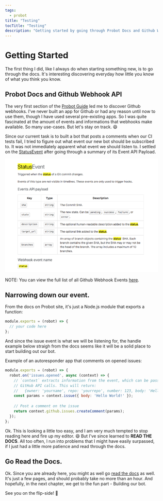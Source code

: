 ```yaml
---
tags:
  - probot
title: "Testing"
tocTitle: "Testing"
description: "Getting started by going through Probot Docs and Github Webhook API"
---
```


# Getting Started

The first thing I did, like I always do when starting something new, is to go through the docs. It's interesting discovering everyday how little you know of what you think you know.

## Probot Docs and Github Webhook API

The very first section of the [Probot Guide](https://probot.github.io/docs/hello-world/) led me to discover Github webhooks. I've never built an app for Github or had any reason until now to use them, though I have used several pre-existing apps. So I was quite fascinated at the amount of events and informations that webhooks make available. So many use-cases. But let's stay on track. :smile:

Since our current task is to built a bot that posts a comments when our CI tests fail, I tried to figure out what event our new bot should be subscribed to. It was not immediately apparent what event we should listen to. I settled on the [StatusEvent](https://developer.github.com/v3/activity/events/types/#statusevent) after going through a summary of its Event API Payload.

![Github Webhook StatusEvent](/images/probot-01-getting-started-github-webhook.png)

<div class="aside">
  NOTE: You can view the full list of all Github Webhook Events <a href="https://developer.github.com/webhooks/#events">here</a>.
</div>

## Narrowing down our event.

From the docs on Probot site, it's just a Node.js module that exports a function:

```js
module.exports = (robot) => {
  // your code here
};
```

And since the issue event is what we will be listening for, the handle example below straigh from the docs seems like it will be a solid place to start building out our bot.

<div class="aside">
  Example of an autoresponder app that comments on opened issues:
</div>

```js
module.exports = (robot) => {
  robot.on('issues.opened', async (context) => {
    // `context` extracts information from the event, which can be passed to
    // GitHub API calls. This will return:
    //   {owner: 'yourname', repo: 'yourrepo', number: 123, body: 'Hello World!}
    const params = context.issue({ body: 'Hello World!' });

    // Post a comment on the issue
    return context.github.issues.createComment(params);
  });
};
```

Ok. This is looking a little too easy, and I am very much tempted to stop reading here and fire up my editor. :smile: But I've since learned to **READ THE DOCS**. All too often, I run into problems that I might have easily surpassed, if I just had a little more patience and read through the docs.

## Go Read the Docs.

Ok. Since you are already here, you might as well go [read the docs](https://probot.github.io/docs/hello-world/) as well. It's just a few pages, and should probably take no more than an hour. And hopefully, in the next chapter, we get to the fun part - Building our bot.

<div>
  See you on the flip-side! <span>🎉<span>
</div>
